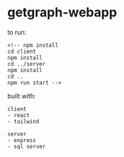 # getgraph-webapp
to run: 

```
<!-- npm install
cd client 
npm install
cd ../server
npm install 
cd ..
npm run start -->
```

built with: 
```
client
- react 
- tailwind 

server 
- express
- sql server
```
